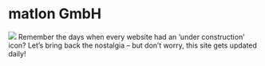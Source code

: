 # matlon GmbH


<!-- WARNING: THIS FILE WAS AUTOGENERATED! DO NOT EDIT! -->

![](under_construction.png) Remember the days when every website had an
‘under construction’ icon? Let’s bring back the nostalgia – but don’t
worry, this site gets updated daily!
